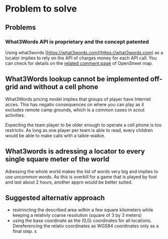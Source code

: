 # Problem to solve

## Problems

### What3Words API is proprietary and the concept patented

Using what3words [https://what3words.com](https://what3words.com) as a locator implies to rely on the API of charges money for each API call. You can check for details on the [related comment page](https://wiki.openstreetmap.org/wiki/What3words) of OpenStreet map.

## What3Words lookup cannot be implemented off-grid and without a cell phone

What3Words pricing model implies that groups of player have Internet acces. This has negativ consequences on where you can play as it excludes remote camp grounds, which is a common cases in scout activities.

Expecting the team player to be older enough to operate a cell phone is too restrictiv. As long as one player per team is able to read, every children would be able to make calls with a talkie-walkie.

## What3words is adressing a locator to every single square meter of the world

Adressing the whole world makes the list of words very big and implies to use uncommon words. As this is overkill for a game that is played by foot and last about 2 hours, another appro would be better suited.

## Suggested alternativ approach

- restrincting the described area within a few square kilometers while keeping a relativly coarse resolution (square of 3 by 3 meters)
- using the base coordinate as the (0,0) coordinates for all locations. Dereferencing the relativ coordinates as WGS84 coordinates only as a final step.
s